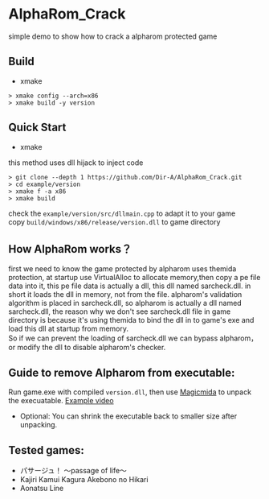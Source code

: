 # AlphaRom_Crack
simple demo to show how to crack a alpharom protected game

## Build
- xmake
```shell
> xmake config --arch=x86
> xmake build -y version
```

## Quick Start
- xmake
  
this method uses dll hijack to inject code
```shell
> git clone --depth 1 https://github.com/Dir-A/AlphaRom_Crack.git
> cd example/version
> xmake f -a x86
> xmake build
```
check the `example/version/src/dllmain.cpp` to adapt it to your game  
copy `build/windows/x86/release/version.dll` to game directory  

## How AlphaRom works？
first we need to know the game protected by alpharom uses themida protection, at startup use VirtualAlloc to allocate memory,then copy a pe file data into it, this pe file data is actually a dll, this dll named sarcheck.dll. in short it loads the dll in memory, not from the file. alpharom's validation algorithm is placed in sarcheck.dll, so alpharom is actually a dll named sarcheck.dll, the reason why we don't see sarcheck.dll file in game directory is because it's using themida to bind the dll in to game's exe and load this dll at startup from memory.  
So if we can prevent the loading of sarcheck.dll we can bypass alpharom，or modify the dll to disable alpharom's checker.
 
## Guide to remove Alpharom from executable:
Run game.exe with compiled `version.dll`, then use [Magicmida](https://github.com/Hendi48/Magicmida) to unpack the execuatable.
[Example video](https://mega.nz/file/euwWFLpZ#N_3AtnjEzjuPy3hhaLHr-Xg7B0FvHBoNWsatX1lz7_k)
+ Optional: You can shrink the executable back to smaller size after unpacking.

## Tested games:
+ パサージュ！ ～passage of life～
+ Kajiri Kamui Kagura Akebono no Hikari
+ Aonatsu Line
